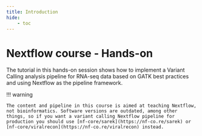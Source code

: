```yaml
---
title: Introduction
hide:
    - toc
---
```


# Nextflow course - Hands-on

The tutorial in this hands-on session shows how to implement a Variant Calling analysis pipeline for RNA-seq data based on GATK best practices and using Nextflow as the pipeline framework.

!!! warning

    The content and pipeline in this course is aimed at teaching Nextflow, not bioinformatics. Software versions are outdated, among other things, so if you want a variant calling Nextflow pipeline for production you should use [nf-core/sarek](https://nf-co.re/sarek) or [nf-core/viralrecon](https://nf-co.re/viralrecon) instead.
